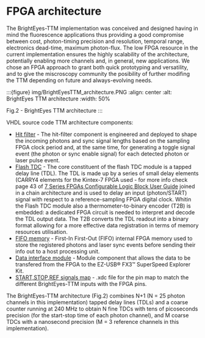# FPGA architecture

The BrightEyes-TTM implementation was conceived and designed having in mind the fluorescence applications thus providing a good compromise between cost, photon-timing precision and resolution, temporal range, electronics dead-time, maximum photon-flux. The low FPGA resource in the current implementation ensures the highly scalability of the architecture, potentially enabling more channels and, in general, new applications. We chose an FPGA approach to grant both quick prototyping and versatility, and to give the miscroscopy community the posibility of further modifing the TTM depending on future and always-evolving needs.

:::{figure} img/BrightEyesTTM_architecture.PNG
:align: center
:alt: BrightEyes TTM architecture
:width: 50%

Fig.2 - BrightEyes TTM architecture
:::

VHDL source code TTM architecture components:

- [Hit filter](https://github.com/VicidominiLab/BrightEyes-TTM/blob/main/FPGA/ttm/hdl/hit_filter.vhd) - The hit-filter component is engineered and deployed to shape the incoming photons and sync signal lengths based on the sampling FPGA clock period and, at the same time, for generating a toggle signal event (the photon or sync enable signal) for each detected photon or laser pulse event.
- [Flash TDC](https://github.com/VicidominiLab/BrightEyes-TTM/blob/main/FPGA/ttm/hdl/tdc_module.vhd) - The core constituent of the flash TDC module is a tapped delay line (TDL). The TDL is made up by a series of small delay elements (CARRY4 elements for the Kintex-7 FPGA used - for more info check page 43 of [7 Series FPGAs Configurable Logic Block User Guide](https://www.xilinx.com/support/documentation/user_guides/ug474_7Series_CLB.pdf) joined in a chain architecture and is used to delay an input (photon/START) signal with respect to a reference-sampling FPGA digital clock. Whitin the Flash TDC module also a thermometer-to-binary encoder (T2B) is embedded: a dedicated FPGA circuit is needed to interpret and decode the TDL output data. The T2B converts the TDL readout into a binary format allowing for a more effective data registration in terms of memory resources utilisation.
- [FIFO memory](https://github.com/VicidominiLab/BrightEyes-TTM/blob/main/FPGA/ttm/hdl/fifo_iit.v) - First-In First-Out (FIFO) internal FPGA memory used to store the registered photons and laser sync events before sending their info out to a host processing unit.
- [Data interface module](https://github.com/VicidominiLab/BrightEyes-TTM/blob/main/FPGA/ttm/hdl/to_fxr_workaround.v) - Module component that allows the data to be transfered from the FPGA to the  EZ-USB® FX3™ SuperSpeed Explorer Kit.
- [START,STOP,REF signals map](https://github.com/VicidominiLab/BrightEyes-TTM/blob/main/FPGA/ttm/xdc/top_fpga.xdc) - .xdc file for the pin map to match the different BrightEyes-TTM inputs with the FPGA pins.

The BrightEyes-TTM architecture (Fig.2) combines N+1 (N = 25 photon channels in this implementation) tapped delay lines (TDLs) and a coarse counter running at 240 MHz to obtain N fine TDCs with tens of picoseconds precision (for the start-stop time of each photon channel), and M coarse TDCs with a nanosecond precision (M = 3 reference channels in this implementation).

